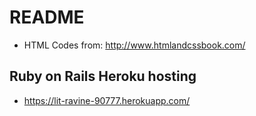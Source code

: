 # README
* HTML Codes from: http://www.htmlandcssbook.com/

## Ruby on Rails Heroku hosting
* https://lit-ravine-90777.herokuapp.com/
